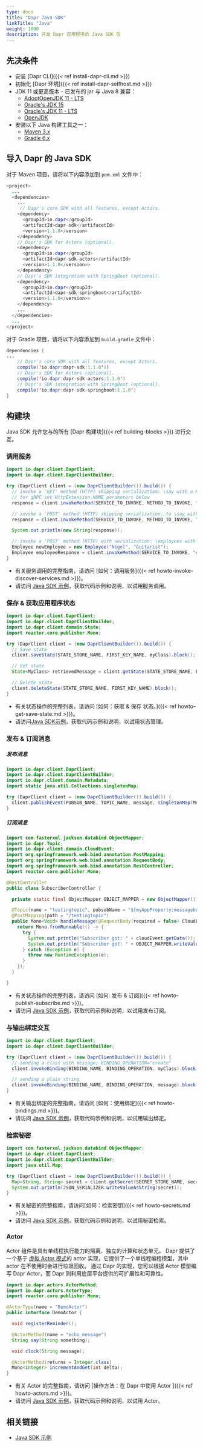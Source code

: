 ```yaml
---
type: docs
title: "Dapr Java SDK"
linkTitle: "Java"
weight: 1000
description: 开发 Dapr 应用程序的 Java SDK 包
---
```


## 先决条件

- 安装 [Dapr CLI]({{< ref install-dapr-cli.md >}})
- 初始化 [Dapr 环境]({{< ref install-dapr-selfhost.md >}})
- JDK 11 或更高版本 - 已发布的 jar 与 Java 8 兼容：
    - [AdoptOpenJDK 11 - LTS](https://adoptopenjdk.net/)
    - [Oracle's JDK 15](https://www.oracle.com/java/technologies/javase-downloads.html)
    - [Oracle's JDK 11 - LTS](https://www.oracle.com/java/technologies/javase-jdk11-downloads.html)
    - [OpenJDK](https://openjdk.java.net/)
- 安装以下 Java 构建工具之一：
    - [Maven 3.x](https://maven.apache.org/install.html)
    - [Gradle 6.x](https://gradle.org/install/)

## 导入 Dapr 的 Java SDK

对于 Maven 项目，请将以下内容添加到 `pom.xml` 文件中：
```java
<project>
  ...
  <dependencies>
    ...
     // Dapr's core SDK with all features, except Actors. 
    <dependency>
      <groupId>io.dapr</groupId>
      <artifactId>dapr-sdk</artifacetId>
      <version>1.1.0</version>
    </dependency>
    // Dapr's SDK for Actors (optional).
    <dependency>
      <groupId>io.dapr</groupId>
      <artifactId>dapr-sdk-actors</artifactId>
      <version>1.1.0</version>>
    </dependency>
    // Dapr's SDK integration with SpringBoot (optional).
    <dependency>
      <groupId>io.dapr</groupId>
      <artifactId>dapr-sdk-springboot</artifactId>
      <version>1.1.0</version>>
    </dependency>
    ...
  </dependencies>
  ...
</project>
```

对于 Gradle 项目，请将以下内容添加到 `build.gradle` 文件中：

```java
dependencies {
...
    // Dapr's core SDK with all features, except Actors.
    compile('io.dapr:dapr-sdk:1.1.0'))
    // Dapr's SDK for Actors (optional).
    compile('io.dapr:dapr-sdk-actors:1.1.0')
    // Dapr's SDK integration with SpringBoot (optional).
    compile('io.dapr:dapr-sdk-springboot:1.1.0')
}
```

## 构建块

Java SDK 允许您与的所有 [Dapr 构建块]({{< ref building-blocks >}}) 进行交互。

### 调用服务

```java
import io.dapr.client.DaprClient;
import io.dapr.client.DaprClientBuilder;

try (DaprClient client = (new DaprClientBuilder()).build()) {
  // invoke a 'GET' method (HTTP) skipping serialization: \say with a Mono<byte[]> return type
  // for gRPC set HttpExtension.NONE parameters below
  response = client.invokeMethod(SERVICE_TO_INVOKE, METHOD_TO_INVOKE, "{\"name\":\"World!\"}", HttpExtension.GET, byte[].class).block();

  // invoke a 'POST' method (HTTP) skipping serialization: to \say with a Mono<byte[]> return type     
  response = client.invokeMethod(SERVICE_TO_INVOKE, METHOD_TO_INVOKE, "{\"id\":\"100\", \"FirstName\":\"Value\", \"LastName\":\"Value\"}", HttpExtension.POST, byte[].class).block();

  System.out.println(new String(response));

  // invoke a 'POST' method (HTTP) with serialization: \employees with a Mono<Employee> return type      
  Employee newEmployee = new Employee("Nigel", "Guitarist");
  Employee employeeResponse = client.invokeMethod(SERVICE_TO_INVOKE, "employees", newEmployee, HttpExtension.POST, Employee.class).block();
}
```

- 有关服务调用的完整指南，请访问 [如何：调用服务]({{< ref howto-invoke-discover-services.md >}})。
- 请访问 [Java SDK 示例](https://github.com/dapr/java-sdk/tree/master/examples/src/main/java/io/dapr/examples/invoke)，获取代码示例和说明，以试用服务调用。

### 保存 & 获取应用程序状态

```java
import io.dapr.client.DaprClient;
import io.dapr.client.DaprClientBuilder;
import io.dapr.client.domain.State;
import reactor.core.publisher.Mono;

try (DaprClient client = (new DaprClientBuilder()).build()) {
  // Save state
  client.saveState(STATE_STORE_NAME, FIRST_KEY_NAME, myClass).block();

  // Get state
  State<MyClass> retrievedMessage = client.getState(STATE_STORE_NAME, FIRST_KEY_NAME, MyClass.class).block();

  // Delete state
  client.deleteState(STATE_STORE_NAME, FIRST_KEY_NAME).block();
}
```

- 有关状态操作的完整列表，请访问 [如何：获取 & 保存 状态。]({{< ref howto-get-save-state.md >}})。
- 请访问[Java SDK示例](https://github.com/dapr/java-sdk/tree/master/examples/src/main/java/io/dapr/examples/state)，获取代码示例和说明，以试用状态管理。

### 发布 & 订阅消息

##### 发布消息

```java
import io.dapr.client.DaprClient;
import io.dapr.client.DaprClientBuilder;
import io.dapr.client.domain.Metadata;
import static java.util.Collections.singletonMap;

try (DaprClient client = (new DaprClientBuilder()).build()) {
  client.publishEvent(PUBSUB_NAME, TOPIC_NAME, message, singletonMap(Metadata.TTL_IN_SECONDS, MESSAGE_TTL_IN_SECONDS)).block();
}
```

##### 订阅消息

```java
import com.fasterxml.jackson.databind.ObjectMapper;
import io.dapr.Topic;
import io.dapr.client.domain.CloudEvent;
import org.springframework.web.bind.annotation.PostMapping;
import org.springframework.web.bind.annotation.RequestBody;
import org.springframework.web.bind.annotation.RestController;
import reactor.core.publisher.Mono;

@RestController
public class SubscriberController {

  private static final ObjectMapper OBJECT_MAPPER = new ObjectMapper();

  @Topic(name = "testingtopic", pubsubName = "${myAppProperty:messagebus}")
  @PostMapping(path = "/testingtopic")
  public Mono<Void> handleMessage(@RequestBody(required = false) CloudEvent cloudEvent) {
    return Mono.fromRunnable(() -> {
      try {
        System.out.println("Subscriber got: " + cloudEvent.getData());
        System.out.println("Subscriber got: " + OBJECT_MAPPER.writeValueAsString(cloudEvent));
      } catch (Exception e) {
        throw new RuntimeException(e);
      }
    });
  }

}
```

- 有关状态操作的完整列表，请访问 [如何: 发布 & 订阅]({{< ref howto-publish-subscribe.md >}})。
- 请访问 [Java SDK 示例](https://github.com/dapr/java-sdk/tree/master/examples/src/main/java/io/dapr/examples/pubsub/http)，获取代码示例和说明，以试用发布订阅。

### 与输出绑定交互

```java
import io.dapr.client.DaprClient;
import io.dapr.client.DaprClientBuilder;

try (DaprClient client = (new DaprClientBuilder()).build()) {
  // sending a class with message; BINDING_OPERATION="create"
  client.invokeBinding(BINDING_NAME, BINDING_OPERATION, myClass).block();

  // sending a plain string
  client.invokeBinding(BINDING_NAME, BINDING_OPERATION, message).block();
}
```

- 有关输出绑定的完整指南，请访问 [如何：使用绑定]({{< ref howto-bindings.md >}})。
- 请访问 [Java SDK 示例](https://github.com/dapr/java-sdk/tree/master/examples/src/main/java/io/dapr/examples/bindings/http)，获取代码示例和说明，以试用输出绑定。

### 检索秘密

```java
import com.fasterxml.jackson.databind.ObjectMapper;
import io.dapr.client.DaprClient;
import io.dapr.client.DaprClientBuilder;
import java.util.Map;

try (DaprClient client = (new DaprClientBuilder()).build()) {
  Map<String, String> secret = client.getSecret(SECRET_STORE_NAME, secretKey).block();
  System.out.println(JSON_SERIALIZER.writeValueAsString(secret));
}
```

- 有关秘密的完整指南，请访问[如何：检索密钥]({{< ref howto-secrets.md >}})。
- 请访问 [Java SDK 示例](https://github.com/dapr/java-sdk/tree/master/examples/src/main/java/io/dapr/examples/secrets)，获取代码示例和说明，以试用秘密检索。

### Actor
Actor 组件是具有单线程执行能力的隔离、独立的计算和状态单元。 Dapr 提供了一个基于 [虚拟 Actor 模式](https://www.microsoft.com/en-us/research/project/orleans-virtual-actors/)的 actor 实现，它提供了一个单线程编程模型，其中 actor 在不使用时会进行垃圾回收。 通过 Dapr 的实现，您可以根据 Actor 模型编写 Dapr Actor，而 Dapr 则利用底层平台提供的可扩展性和可靠性。

```java
import io.dapr.actors.ActorMethod;
import io.dapr.actors.ActorType;
import reactor.core.publisher.Mono;

@ActorType(name = "DemoActor")
public interface DemoActor {

  void registerReminder();

  @ActorMethod(name = "echo_message")
  String say(String something);

  void clock(String message);

  @ActorMethod(returns = Integer.class)
  Mono<Integer> incrementAndGet(int delta);
}
```

- 有关 Actor 的完整指南，请访问 [操作方法：在 Dapr 中使用 Actor ]({{< ref howto-actors.md >}})。
- 请访问 [Java SDK 示例](https://github.com/dapr/java-sdk/tree/master/examples/src/main/java/io/dapr/examples/actors)，获取代码示例和说明，以试用 Actor。

## 相关链接
- [Java SDK 示例](https://github.com/dapr/java-sdk/tree/master/examples/src/main/java/io/dapr/examples)